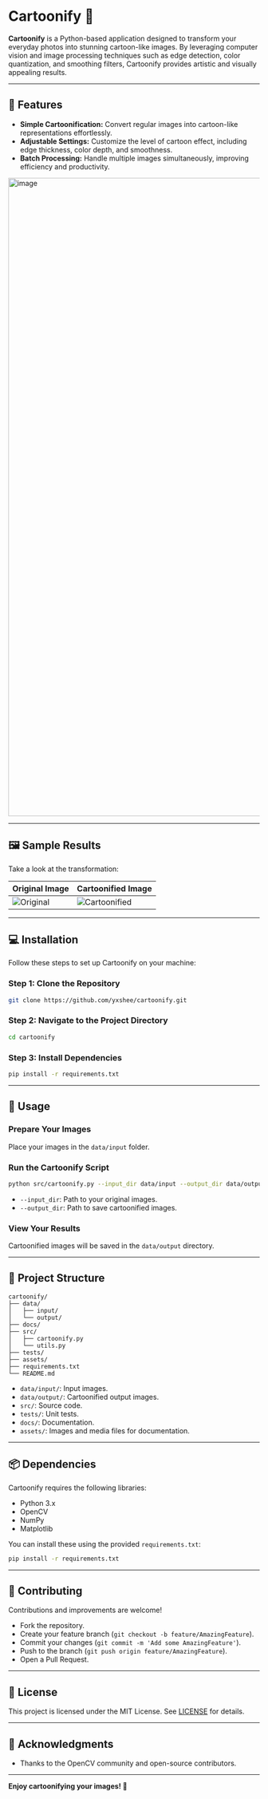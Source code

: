 # Cartoonify 🎨

**Cartoonify** is a Python-based application designed to transform your everyday photos into stunning cartoon-like images. By leveraging computer vision and image processing techniques such as edge detection, color quantization, and smoothing filters, Cartoonify provides artistic and visually appealing results.

---

## 🚀 Features

- **Simple Cartoonification:** Convert regular images into cartoon-like representations effortlessly.
- **Adjustable Settings:** Customize the level of cartoon effect, including edge thickness, color depth, and smoothness.
- **Batch Processing:** Handle multiple images simultaneously, improving efficiency and productivity.

<img width="1279" alt="image" src="https://github.com/user-attachments/assets/f06655a9-94f9-429c-b141-51694a33cf77" />


---

## 🖼️ Sample Results

Take a look at the transformation:

| Original Image | Cartoonified Image |
|----------------|--------------------|
| ![Original](https://github.com/yxshee/cartoonify/assets/original_image.jpg) | ![Cartoonified](https://github.com/yxshee/cartoonify/assets/cartoonified_image.jpg) |

---

## 💻 Installation

Follow these steps to set up Cartoonify on your machine:

### Step 1: Clone the Repository

```bash
git clone https://github.com/yxshee/cartoonify.git
```

### Step 2: Navigate to the Project Directory

```bash
cd cartoonify
```

### Step 3: Install Dependencies

```bash
pip install -r requirements.txt
```

---

## 📌 Usage

### Prepare Your Images

Place your images in the `data/input` folder.

### Run the Cartoonify Script

```bash
python src/cartoonify.py --input_dir data/input --output_dir data/output
```

- `--input_dir`: Path to your original images.
- `--output_dir`: Path to save cartoonified images.

### View Your Results

Cartoonified images will be saved in the `data/output` directory.

---

## 📂 Project Structure

```
cartoonify/
├── data/
│   ├── input/
│   └── output/
├── docs/
├── src/
│   ├── cartoonify.py
│   └── utils.py
├── tests/
├── assets/
├── requirements.txt
└── README.md
```

- `data/input/`: Input images.
- `data/output/`: Cartoonified output images.
- `src/`: Source code.
- `tests/`: Unit tests.
- `docs/`: Documentation.
- `assets/`: Images and media files for documentation.

---

## 📦 Dependencies

Cartoonify requires the following libraries:

- Python 3.x
- OpenCV
- NumPy
- Matplotlib

You can install these using the provided `requirements.txt`:

```bash
pip install -r requirements.txt
```

---

## 🤝 Contributing

Contributions and improvements are welcome!

- Fork the repository.
- Create your feature branch (`git checkout -b feature/AmazingFeature`).
- Commit your changes (`git commit -m 'Add some AmazingFeature'`).
- Push to the branch (`git push origin feature/AmazingFeature`).
- Open a Pull Request.

---

## 📜 License

This project is licensed under the MIT License. See [LICENSE](https://github.com/yxshee/cartoonify/blob/main/LICENSE) for details.

---

## 🙏 Acknowledgments

- Thanks to the OpenCV community and open-source contributors.

---

**Enjoy cartoonifying your images! 🌟**
